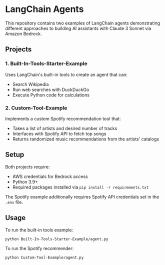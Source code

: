 # LangChain Agents

This repository contains two examples of LangChain agents demonstrating different approaches to building AI assistants with Claude 3 Sonnet via Amazon Bedrock.

## Projects

### 1. Built-In-Tools-Starter-Example

Uses LangChain's built-in tools to create an agent that can:
- Search Wikipedia
- Run web searches with DuckDuckGo
- Execute Python code for calculations

### 2. Custom-Tool-Example

Implements a custom Spotify recommendation tool that:
- Takes a list of artists and desired number of tracks
- Interfaces with Spotify API to fetch top songs
- Returns randomized music recommendations from the artists' catalogs

## Setup

Both projects require:
- AWS credentials for Bedrock access
- Python 3.9+
- Required packages installed via `pip install -r requirements.txt`

The Spotify example additionally requires Spotify API credentials set in the `.env` file.

## Usage

To run the built-in tools example:
```
python Built-In-Tools-Starter-Example/agent.py
```

To run the Spotify recommender:
```
python Custom-Tool-Example/agent.py
``` 